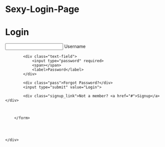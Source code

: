 # Sexy-Login-Page
<!DOCTYPE html>
<html lang="en">

<head>
    <meta charset="UTF-8">
    <meta http-equiv="X-UA-Compatible" content="IE=edge">
    <meta name="viewport" content="width=device-width, initial-scale=1.0">
    <title>Login</title>
    <link rel="stylesheet" href="style.css">
    <link rel="preconnect" href="https://fonts.googleapis.com">
    <link rel="preconnect" href="https://fonts.gstatic.com" crossorigin>
    <link href="https://fonts.googleapis.com/css2?family=Montserrat&display=swap" rel="stylesheet">
</head>

<body>
    <div class="container">
        <h1>Login</h1>
        <form method="post">
            <div class="text-field">
                <input type="text" required>
                <span></span>
                <label>Username</label>
            </div>

            <div class="text-field">
                <input type="password" required>
                <span></span>
                <label>Password</label>
            </div>

            <div class="pass">Forgot Password?</div>
            <input type="submit" value="Login">

            <div class="signup_link">Not a member? <a href="#">Signup</a> </div>



        </form>




    </div>

</body>

</html>
